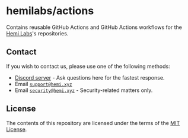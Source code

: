 # hemilabs/actions

Contains reusable GitHub Actions and GitHub Actions workflows for the [Hemi Labs](https://github.com/hemilabs)'s
repositories.

## Contact

If you wish to contact us, please use one of the following methods:

- [Discord server](https://discord.gg/hemixyz) - Ask questions here for the fastest response.
- Email [`support@hemi.xyz`](mailto:support@hemi.xyz)
- Email [`security@hemi.xyz`](mailto:security@hemi.xyz) - Security-related matters only.

## License

The contents of this repository are licensed under the terms of the [MIT License](LICENSE).
